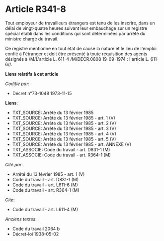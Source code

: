 # Article R341-8

Tout employeur de travailleurs étrangers est tenu de les inscrire, dans un délai de vingt-quatre heures suivant leur
embauchage sur un registre spécial établi dans les conditions qui sont déterminées par arrêté du ministre chargé du travail.

Ce registre mentionne en tout état de cause la nature et le lieu de l'emploi confié à l'étranger et doit être présenté à
toute réquisition des agents désignés à /M/L'article L. 611-4 /M/DECR.0808 19-09-1974 : l'article L. 611-6//.

**Liens relatifs à cet article**

_Codifié par_:

  - Décret n°73-1048 1973-11-15

**Liens**:

  - TXT_SOURCE: Arrêté du 13 février 1985
  - TXT_SOURCE: Arrêté du 13 février 1985 - art. 1 (V)
  - TXT_SOURCE: Arrêté du 13 février 1985 - art. 2 (V)
  - TXT_SOURCE: Arrêté du 13 février 1985 - art. 3 (V)
  - TXT_SOURCE: Arrêté du 13 février 1985 - art. 4 (V)
  - TXT_SOURCE: Arrêté du 13 février 1985 - art. 5 (V)
  - TXT_SOURCE: Arrêté du 13 février 1985 - art. ANNEXE (V)
  - TXT_ASSOCIE: Code du travail - art. D831-1 (M)
  - TXT_ASSOCIE: Code du travail - art. R364-1 (M)

_Cité par_:

  - Arrêté du 13 février 1985 - art. 1 (V)
  - Code du travail - art. D831-1 (M)
  - Code du travail - art. L611-6 (M)
  - Code du travail - art. R364-1 (M)

_Cite_:

  - Code du travail - art. L611-4 (M)

_Anciens textes_:

  - Code du travail 2064 b
  - Décret-loi 1938-05-02
